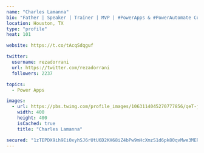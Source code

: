 ```yaml
---
name: "Charles Lamanna"
bio: "Father | Speaker | Trainer | MVP | #PowerApps & #PowerAutomate Community Super User | YouTuber Right-pointing triangle http://youtube.com/c/rezadorrani | Learn - Share - Clockwise rightwards and leftwards open circle arrows"
location: Houston, TX
type: "profile"
heat: 101

website: https://t.co/tAcqSdqguf

twitter:
  username: rezadorrani
  url: https://twitter.com/rezadorrani
  followers: 2237

topics:
  - Power Apps

images:
  - url: https://pbs.twimg.com/profile_images/1063114045270777856/qeT-jpWr_400x400.jpg
    width: 400
    height: 400
    isCached: true
    title: "Charles Lamanna"

secured: "1zTEPDX9ih9Ei0xyhSJ6rUtU6D2KH68iZ4bPw9mHcXmzS1d6pk80qvMwe3MER0TpA77DM6LGt5CZUsd536cQZgWk3/nIhscALCRaaz32viZbuZi1fm/emaz+K6NwXz5oo7sI2LqDUaWlnSSCw3HHER9JzCoXheN4uS1BLK2Dyy4vb3tK96xp2yrzEZ/2HamfclV9Ho90KoaJ48IG8ESSRKlupXWtlSIVCZzZS3vh3DRn469fr1L8eNVQPXFJNP0Y/jpss+Bty713w8KQvgR0JO4f2yzxsd1AIkXq5dpr0LfTnw9Ffk7jkZoatwIdWRFcx+KOkt4oIqnMw0E5dStL8hmtV4lyaj30Ipn5k9wfBN+SuoxFa5LY7GtDgG+jYbJ2YRTt0EYu2/hC6AJiePRt4w==;v6BqEnCKkBCWj5CtRJun+w=="
---
```


